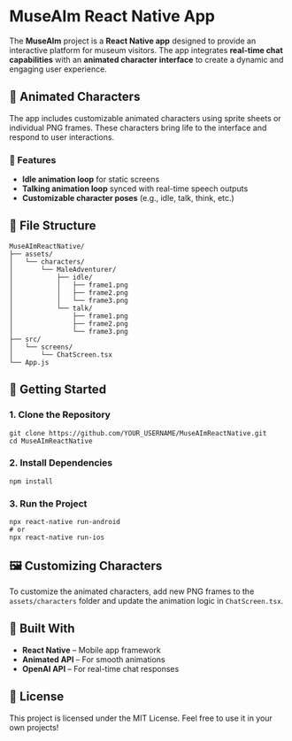 
# MuseAIm React Native App

The **MuseAIm** project is a **React Native app** designed to provide an interactive platform for museum visitors. The app integrates **real-time chat capabilities** with an **animated character interface** to create a dynamic and engaging user experience.

## 🎨 Animated Characters
The app includes customizable animated characters using sprite sheets or individual PNG frames. These characters bring life to the interface and respond to user interactions.

### 🔧 Features
- **Idle animation loop** for static screens
- **Talking animation loop** synced with real-time speech outputs
- **Customizable character poses** (e.g., idle, talk, think, etc.)

## 📂 File Structure
```
MuseAImReactNative/
├── assets/
│   └── characters/
│       └── MaleAdventurer/
│           ├── idle/
│           │   ├── frame1.png
│           │   ├── frame2.png
│           │   └── frame3.png
│           └── talk/
│               ├── frame1.png
│               ├── frame2.png
│               └── frame3.png
├── src/
│   └── screens/
│       └── ChatScreen.tsx
└── App.js
```

## 🚀 Getting Started

### 1. Clone the Repository
```
git clone https://github.com/YOUR_USERNAME/MuseAImReactNative.git
cd MuseAImReactNative
```

### 2. Install Dependencies
```
npm install
```

### 3. Run the Project
```
npx react-native run-android
# or
npx react-native run-ios
```

## 🖼️ Customizing Characters
To customize the animated characters, add new PNG frames to the `assets/characters` folder and update the animation logic in `ChatScreen.tsx`.

## 🔧 Built With
- **React Native** – Mobile app framework
- **Animated API** – For smooth animations
- **OpenAI API** – For real-time chat responses

## 📄 License
This project is licensed under the MIT License. Feel free to use it in your own projects!
